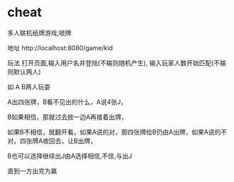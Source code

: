 # cheat
多人联机纸牌游戏,唬牌

地址
http://localhost:8080/game/kid

玩法
打开页面,输入用户名并登陆(不输则随机产生), 输入玩家人数开始匹配(不输则默认两人)

如 A B两人玩耍

A出四张牌，B看不见出的什么，A说4张J，

B如果相信，那就过去放一边A再接着出牌，

如果B不相信，就翻开看，如果A说的对，那四张牌给B仍由A出牌，如果A说的不对，四张牌A收回去，让B出牌，

B也可以选择继续出J由A选择相信,不信,与出J

直到一方出完为赢
